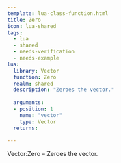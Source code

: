 ```yaml
---
template: lua-class-function.html
title: Zero
icon: lua-shared
tags:
  - lua
  - shared
  - needs-verification
  - needs-example
lua:
  library: Vector
  function: Zero
  realm: shared
  description: "Zeroes the vector."
  
  arguments:
  - position: 1
    name: "vector"
    type: Vector
  returns:
    
---
```


<div class="lua__search__keywords">
Vector:Zero &#x2013; Zeroes the vector.
</div>
